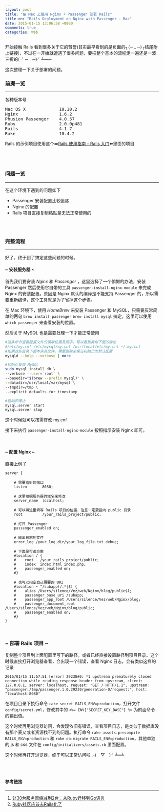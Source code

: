 ```yaml
---
layout: post
title: "在 Mac 上使用 Nginx + Passenger 部署 Rails"
title-en: "Rails Deployment on Nginx with Passenger - Mac"
date: 2015-01-15 13:06:58 +0800
comments: true
categories: Web
---
```



开始接触 Rails 看到很多关于它的赞誉(其实最早看到的是负面的┐(─ _ ─)┌结尾附上链接)，不过在一开始就遭遇了很多问题，要把整个基本的流程走一遍还是一波三折的( ╯─ _ ─)╯┴—┴ 

这次整理一下关于部署的问题。

<!-- more -->

### 前提一览
---

各种版本号
<pre>
Mac OS X             10.10.2
Nginx                1.6.2
Phusion Passenger    4.0.57
Ruby                 2.0.0p481
Rails                4.1.7
Rake                 10.4.2
</pre>

Rails 的示例项目使用这个➡️[Rails 使用指南 - Rails 入门](http://guides.ruby-china.org/getting_started.html)⬅️里面的项目

<br /><br />

### 问题一览
---

在这个环境下遇到的问题如下

* Passenger 安装配置比较蛋疼
* Nginx 的配置
* Rails 项目直接复制粘贴是无法正常使用的

<br /><br />

### 完整流程
---

好了，终于到了搞定这些问题的时候。

#### ~ 安装服务器 ~

首先我们要安装 *Nginx* 和 *Passenger* ，这里选择了一个偷懒的办法，安装 Passenger 然后使用它自带的工具 `passenger-install-nginx-module` 来完成 Nginx 的安装配置。原因是 Nginx 默认的编译是不能支持 Passenger 的，所以需要重新编译，这个工具就是为了省掉这个步骤。

在 Mac 环境下，使用 *HomeBrew* 来安装 Passenger 和 MySQL，只需要灰常简单的两句 `brew install passenger` `brew install mysql` 搞定，这里可以使用 `which passenger` 来查看安装的位置。

然后关于 MySQL 也是需要处理一下才能正常使用

```bash
#这条命令查看配置文件的读取位置及顺序，可以看到类似下面的输出
#/etc/my.cnf /etc/mysql/my.cnf /usr/local/etc/my.cnf ~/.my.cnf
#如果这些目录下面本来有文件，需要删除来保证初始化为默认配置
mysqld --help --verbose | more

#初始化安装 MySQL
sudo mysql_install_db \
--verbose --user=`root` \
--basedir="$(brew --prefix mysql)" \
--datadir=/usr/local/var/mysql \
--tmpdir=/tmp \
--explicit_defaults_for_timestamp

#启动和停止
mysql.server start
mysql.server stop

```

这个时候就可以按需修改 my.cnf

接下来执行 `passenger-install-nginx-module` 按照指示安装 Nginx 即可。

<br />

#### ~ 配置 Nginx ~

直接上例子


```cf3
server {
    
    # 需要监听的端口
    listen       8080;
    
    # 这里根据服务器的域名来修改
    server_name  localhost;
    
    # 可以再这里填写 Rails 项目的位置，注意一定要指向 public 目录
    root         /your_rails_project/public;
    
    # 打开 Passenger
    passenger_enabled on;

    # 输出日志到文件
    error_log /your_log_dir/your_log_file.txt debug;
   
    # 下面是可选方案
    #location / {
    #    root   /your_rails_project/public;
    #    index  index.html index.php;
    #    passenger_enabled on;
    #}
    
    # 也可以指定自己需要的 URI
    #location ~ ^/subapp(/.*|$) {
    #    alias /Users/silence/Vez/web/Nginx/blog/public$1;
    #    passenger_base_uri /subapp;
    #    passenger_app_root /Users/silence/Vez/web/Nginx/blog;
    #    passenger_document_root /Users/silence/Vez/web/Nginx/blog/public;
    #    passenger_enabled on;
    #}
}
```

<br />

### ~ 部署 Rails 项目 ~

复制整个项目到上面配置里写下的路径，或者已经直接设置路径到项目目录。这个时候直接打开浏览器查看，会出现一个错误，查看 Nginx 日志，会有类似这样的记录

```
2015/01/15 11:57:51 [error] 29238#0: *1 upstream prematurely closed connection while reading response header from upstream, client: 127.0.0.1, server: localhost, request: "GET / HTTP/1.1", upstream: "passenger:/tmp/passenger.1.0.29230/generation-0/request:", host: "localhost:8080"
```

在项目目录下执行命令 `rake secret RAILS_ENV=production`，打开文件 `config/secret.yml`，修改其中的 `<%= ENV["SECRET_KEY_BASE"] %>` 为前面命令的输出值。

这个时候再用浏览器访问，会发现依旧有错误，查看项目日志，是类似于数据库没有那个表又或者资源找不到的问题。执行命令 `rake assets:precompile RAILS_ENV=production` 和 `rake db:migrate RAILS_ENV=production`，其他单独的 js 和 css 文件在 `config/initializers/assets.rb` 里面配置。

这个时候再打开浏览器，终于可以正常访问啦╭(￣▽￣)╯╧═╧

<br /><br />


#### 参考链接
---
1. [让30台服务器缩减到2台：从Ruby迁移到Go语言](http://developer.51cto.com/art/201303/386391.htm)
2. [Ruby社区应该去Rails化了](http://robbinfan.com/blog/40/ruby-off-rails)